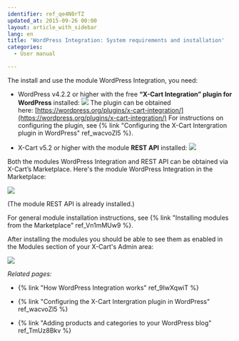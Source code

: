 ```yaml
---
identifier: ref_qe4N0rTZ
updated_at: 2015-09-26 00:00
layout: article_with_sidebar
lang: en
title: 'WordPress Integration: System requirements and installation'
categories:
  - User manual

---
```



The install and use the module WordPress Integration, you need:

*   WordPress v4.2.2 or higher with the free **“X-Cart Integration” plugin for WordPress** installed:
    ![]({{site.baseurl}}/attachments/8750578/8719414.png?effects=drop-shadow)
    The plugin can be obtained here: [https://wordpress.org/plugins/x-cart-integration/](https://wordpress.org/plugins/x-cart-integration/)
    For instructions on configuring the plugin, see {% link "Configuring the X-Cart Intergration plugin in WordPress" ref_wacvoZl5 %}.

*   X-Cart v5.2 or higher with the module **REST API** installed:
    ![]({{site.baseurl}}/attachments/8750578/8719391.png?effects=drop-shadow)

Both the modules WordPress Integration and REST API can be obtained via X-Cart’s Marketplace. Here's the module WordPress Integration in the Marketplace:

![]({{site.baseurl}}/attachments/8750578/8719393.png?effects=drop-shadow)

(The module REST API is already installed.)

For general module installation instructions, see {% link "Installing modules from the Marketplace" ref_Vn1mMUw9 %}.

After installing the modules you should be able to see them as enabled in the Modules section of your X-Cart's Admin area:

![]({{site.baseurl}}/attachments/8750578/8719394.png?effects=drop-shadow)

_Related pages:_

*   {% link "How WordPress Integration works" ref_9IwXqwiT %}

*   {% link "Configuring the X-Cart Intergration plugin in WordPress" ref_wacvoZl5 %}

*   {% link "Adding products and categories to your WordPress blog" ref_TmUz8Bkv %}
